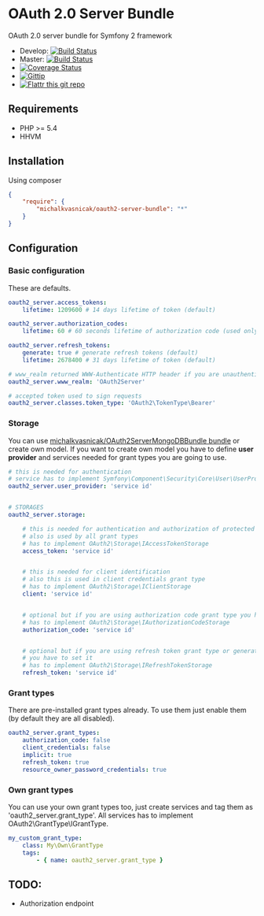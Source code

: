 # OAuth 2.0 Server Bundle

OAuth 2.0 server bundle for Symfony 2 framework

* Develop: [![Build Status](https://secure.travis-ci.org/michalkvasnicak/oauth2-server-bundle.png?branch=develop)](http://travis-ci.org/michalkvasnicak/oauth2-server-bundle)
* Master: [![Build Status](https://secure.travis-ci.org/michalkvasnicak/oauth2-server-bundle.png?branch=master)](http://travis-ci.org/michalkvasnicak/oauth2-server-bundle)
* [![Coverage Status](https://img.shields.io/coveralls/michalkvasnicak/oauth2-server-bundle.svg)](https://coveralls.io/r/michalkvasnicak/oauth2-server-bundle?branch=develop)
* [![Gittip](http://img.shields.io/gittip/michalkvasnicak.svg)](https://www.gittip.com/michalkvasnicak)
* [![Flattr this git repo](http://api.flattr.com/button/flattr-badge-large.png)](https://flattr.com/submit/auto?user_id=kvasnicak.michal&url=https://github.com/michalkvasnicak/oauth2-server-bundle&title=michalkvasnicak/oauth2-server-bundle&language=php&tags=github&category=software)

## Requirements

* PHP >= 5.4
* HHVM

## Installation

Using composer

```json
{
    "require": {
        "michalkvasnicak/oauth2-server-bundle": "*"
    }
}
```

## Configuration

### Basic configuration

These are defaults.

```yaml
oauth2_server.access_tokens:
    lifetime: 1209600 # 14 days lifetime of token (default)

oauth2_server.authorization_codes:
    lifetime: 60 # 60 seconds lifetime of authorization code (used only by authorization code grant type)

oauth2_server.refresh_tokens:
    generate: true # generate refresh tokens (default)
    lifetime: 2678400 # 31 days lifetime of token (default)

# www_realm returned WWW-Authenticate HTTP header if you are unauthenticated
oauth2_server.www_realm: 'OAuth2Server'

# accepted token used to sign requests
oauth2_server.classes.token_type: 'OAuth2\TokenType\Bearer'
```

### Storage

You can use [michalkvasnicak/OAuth2ServerMongoDBBundle bundle](https://github.com/michalkvasnicak/oauth2-server-mongodb-bundle) or create own model. If you want to create own model you have to define **user provider** and services needed for grant types you are going to use.

```yaml
# this is needed for authentication
# service has to implement Symfony\Component\Security\Core\User\UserProviderInterface
oauth2_server.user_provider: 'service id'


# STORAGES
oauth2_server.storage:

    # this is needed for authentication and authorization of protected requests
    # also is used by all grant types
    # has to implement OAuth2\Storage\IAccessTokenStorage
    access_token: 'service id'


    # this is needed for client identification
    # also this is used in client credentials grant type
    # has to implement OAuth2\Storage\IClientStorage
    client: 'service id'


    # optional but if you are using authorization code grant type you have to set it
    # has to implement OAuth2\Storage\IAuthorizationCodeStorage
    authorization_code: 'service id'


    # optional but if you are using refresh token grant type or generating refresh tokens
    # you have to set it
    # has to implement OAuth2\Storage\IRefreshTokenStorage
    refresh_token: 'service id'

```

### Grant types

There are pre-installed grant types already. To use them just enable them (by default they are all disabled).

```yaml
oauth2_server.grant_types:
    authorization_code: false
    client_credentials: false
    implicit: true
    refresh_token: true
    resource_owner_password_credentials: true
```

### Own grant types

You can use your own grant types too, just create services and tag them as 'oauth2_server.grant_type'. All services has to implement OAuth2\GrantType\IGrantType.

```yaml
my_custom_grant_type:
    class: My\Own\GrantType
    tags:
        - { name: oauth2_server.grant_type }
```

## TODO:

* Authorization endpoint